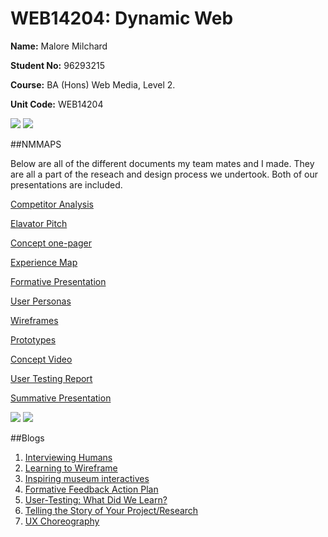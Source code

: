 # WEB14204: Dynamic Web

**Name:** Malore Milchard

**Student No:** 96293215

**Course:** BA (Hons) Web Media, Level 2.

**Unit Code:** WEB14204

![](https://s9.postimg.org/mong60l8f/national_maritime_museum_see_do_museums_gallerie.jpg) 
![](https://s10.postimg.org/5fi4wb2ux/8248342_orig.jpg)

##NMMAPS

Below are all of the different documents my team mates and I made. They are all a part of the reseach and design process we undertook. Both of our presentations are included.

[Competitor Analysis](https://docs.google.com/document/d/1Bv6igzCkdYoOO0XFCU6IE4Qh88CdzLRDyCa5tepFx1c/edit) 

[Elavator Pitch](https://docs.google.com/document/d/1lD_9ruakVR5p5Sxy4kjXpG2C20LFTKA0vK38XYKq8iM/edit) 

[Concept one-pager](https://drive.google.com/file/d/0B0og3l7c9_15T3ZxYW5qenE0VXc/view) 

[Experience Map](https://docs.google.com/presentation/d/1CtL5lRaSW3RNxVtiC4B7OMnC57Td1ocb3zWQK6VlR80/edit#slide=id.p) 

[Formative Presentation](https://docs.google.com/presentation/d/1yGq3Cb5eNKwbVFgrVdxYTGy2kBoTW3yRwhyHAG_qk1U/edit#slide=id.g1bb493e8ac_3_8) 

[User Personas](https://docs.google.com/document/d/1QeV7lGX2b0An7CpAWhmwzkfC1cKxe0frF4ssgA3e8Cs/edit) 

[Wireframes](https://docs.google.com/presentation/d/1I8OHhCKIDu3jRtUU9bjh4m_2-p9g0GkH2jCEj4ewbW4/edit#slide=id.g1d1e693641_0_11) 

[Prototypes](https://docs.google.com/presentation/d/1sF_dgjsGLQ2crJqPmKKt37iNXFjqw60QUKNCObeDxd8/edit#slide=id.g1d1e50da8c_0_27) 

[Concept Video](https://spark.adobe.com/video/RXDMDgF9HW4fg) 

[User Testing Report](https://docs.google.com/document/d/1aR2LctckTnuVDYbJK-hy-16PxhwzWAO1JiIkGE0hQ7w/edit) 

[Summative Presentation](https://docs.google.com/presentation/d/1efUTWvZYxMSzecAY2Ze5VYNy2OdYuKtHATMlpkA3KAs/edit#slide=id.g1bb493e8ac_3_8)

![](https://s4.postimg.org/vm8bjya5p/Blog_Frankrijk.jpg)
![](file:///Users/maloremilchard/Downloads/1-5ztbgEt4NqpVaxTc64C-XA.png)

##Blogs

1. [Interviewing Humans](https://medium.com/ux-designnn/1-interviewing-humans-d74d917cb35c#.7f3y2h7mk)
2. [Learning to Wireframe](https://medium.com/ux-designnn/2-learning-to-wireframe-7a99b3ca68b0#.3wzmt7g9x)
3. [Inspiring museum interactives](https://medium.com/ux-designnn/3-inspiring-museum-interactives-7697a0b133b6#.m0upy5xb3)
4. [Formative Feedback Action Plan](https://medium.com/ux-designnn/4-formative-feedback-action-plan-de76f2a7ec3f#.fumkv8641)
5. [User-Testing: What Did We Learn?](https://medium.com/ux-designnn/5-user-testing-what-did-we-learn-53a7f79bc179#.nhtde1pso)
6. [Telling the Story of Your Project/Research](https://medium.com/ux-designnn/6-telling-the-story-of-your-project-research-4c2203df280a#.yiwfvuxv9)
7. [UX Choreography](https://medium.com/ux-designnn/7-ux-choreography-acf17879d38d#.ryoy23bkl)
